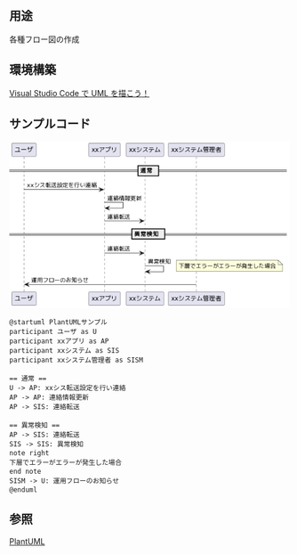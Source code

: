 ## 用途
各種フロー図の作成

## 環境構築
[Visual Studio Code で UML を描こう！](https://qiita.com/couzie/items/9dedb834c5aff09ea7b2)

## サンプルコード
![PlantUML](./images/PlantUML.png) 
```
@startuml PlantUMLサンプル
participant ユーザ as U
participant xxアプリ as AP 
participant xxシステム as SIS 
participant xxシステム管理者 as SISM

== 通常 ==
U -> AP: xxシス転送設定を行い連絡
AP -> AP: 連絡情報更新
AP -> SIS: 連絡転送

== 異常検知 ==
AP -> SIS: 連絡転送
SIS -> SIS: 異常検知
note right
下層でエラーがエラーが発生した場合
end note
SISM -> U: 運用フローのお知らせ
@enduml
```

## 参照
[PlantUML](https://plantuml.com/ja/)
